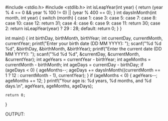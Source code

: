 
#include <stdio.h>
#include <stdlib.h>
int isLeapYear(int year) 
{
    return (year % 4 == 0 && year % 100 != 0) || (year % 400 == 0);
}
int daysInMonth(int month, int year)
 {
    switch (month) {
        case 1: case 3: case 5: case 7: case 8: case 10: case 12:
            return 31;
        case 4: case 6: case 9: case 11:
            return 30;
        case 2:
            return isLeapYear(year) ? 29 : 28;
        default:
            return 0;
    }
}

int main() {
    int birthDay, birthMonth, birthYear;
    int currentDay, currentMonth, currentYear;
    printf("Enter your birth date (DD MM YYYY): ");
    scanf("%d %d %d", &birthDay, &birthMonth, &birthYear);
    printf("Enter the current date (DD MM YYYY): ");
    scanf("%d %d %d", &currentDay, &currentMonth, &currentYear);
    int ageYears = currentYear - birthYear;
    int ageMonths = currentMonth - birthMonth;
    int ageDays = currentDay - birthDay;
    if (ageDays < 0) 
	{
        ageMonths--;
        ageDays += daysInMonth((currentMonth == 1 ? 12 : currentMonth - 1), currentYear);
    }
    if (ageMonths < 0)
	 {
        ageYears--;
        ageMonths += 12;
    }
    printf("Your age is: %d years, %d months, and %d days.\n", ageYears, ageMonths, ageDays);

    return 0;
}


OUTPUT:

 
